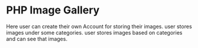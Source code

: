 # PHP Image Gallery

Here user can create their own Account for storing their images. user stores images under some categories. user stores images based on categories and can see that images.  
